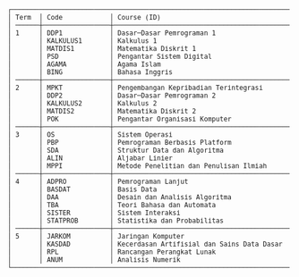 <picture>
  <source media="(prefers-color-scheme: light)" srcset="https://github.com/aldenluthfi/kuliahluthfi/assets/83630284/b6c0fa29-c90b-4110-9ac7-74e96d95ce93">
  <source media="(prefers-color-scheme: dark)" srcset="https://github.com/aldenluthfi/kuliahluthfi/assets/83630284/e24deffc-f4ee-4d44-addf-50390c203b11">
  <img>
</picture>

<br>
<br>

<sup>
<pre>
┌───────────────────────────────────────────────────────────────────────────────────────────────────────────────────────────────┐
│ Term  │ Code            │ Course (ID)                                 │ Course (EN)                                 │ Credits │
│ ──────┼─────────────────┼─────────────────────────────────────────────┼─────────────────────────────────────────────┼──────── │
│ 1     │ DDP1            │ Dasar─Dasar Pemrograman 1                   │ Programming Foundations 1                   │ 4       │
│       │ KALKULUS1       │ Kalkulus 1                                  │ Calculus 1                                  │ 3       │
│       │ MATDIS1         │ Matematika Diskrit 1                        │ Disrete Mathematics 1                       │ 3       │
│       │ PSD             │ Pengantar Sistem Digital                    │ Introduction to Digital Systems             │ 3       │
│       │ AGAMA           │ Agama Islam                                 │ -                                           │ 2       │
│       │ BING            │ Bahasa Inggris                              │ -                                           │ 2       │
│ ──────┼─────────────────┼─────────────────────────────────────────────┼─────────────────────────────────────────────┼──────── │
│ 2     │ MPKT            │ Pengembangan Kepribadian Terintegrasi       │ -                                           │ 5       │
│       │ DDP2            │ Dasar─Dasar Pemrograman 2                   │ Programming Foundations 2                   │ 4       │
│       │ KALKULUS2       │ Kalkulus 2                                  │ Calculus 2                                  │ 3       │
│       │ MATDIS2         │ Matematika Diskrit 2                        │ Disrete Mathematics 2                       │ 3       │
│       │ POK             │ Pengantar Organisasi Komputer               │ Introduction to Computer Organization       │ 3       │
│ ──────┼─────────────────┼─────────────────────────────────────────────┼─────────────────────────────────────────────┼──────── │
│ 3     │ OS              │ Sistem Operasi                              │ Operating Systems                           │ 4       │
│       │ PBP             │ Pemrograman Berbasis Platform               │ Platform─based Development                  │ 4       │
│       │ SDA             │ Struktur Data dan Algoritma                 │ Data Structures and Algorithms              │ 4       │
│       │ ALIN            │ Aljabar Linier                              │ Linear Algebra                              │ 3       │
│       │ MPPI            │ Metode Penelitian dan Penulisan Ilmiah      │ Research Methodology and Scientific Writing │ 3       │
│ ──────┼─────────────────┼─────────────────────────────────────────────┼─────────────────────────────────────────────┼──────── │
│ 4     │ ADPRO           │ Pemrograman Lanjut                          │ Advanced Programming                        │ 4       │
│       │ BASDAT          │ Basis Data                                  │ Databases                                   │ 4       │
│       │ DAA             │ Desain dan Analisis Algoritma               │ Algorithms Design and Analysis              │ 4       │
│       │ TBA             │ Teori Bahasa dan Automata                   │ Language Theory and Automata                │ 4       │
│       │ SISTER          │ Sistem Interaksi                            │ System Interaction                          │ 3       │
│       │ STATPROB        │ Statistika dan Probabilitas                 │ Statistics and Probability                  │ 3       │
│ ──────┼─────────────────┼─────────────────────────────────────────────┼─────────────────────────────────────────────┼──────── │
│ 5     │ JARKOM          │ Jaringan Komputer                           │ Computer Network                            │ 4       │
│       │ KASDAD          │ Kecerdasan Artifisial dan Sains Data Dasar  │ AIand Basic Data Science                    │ 4       │
│       │ RPL             │ Rancangan Perangkat Lunak                   │ Software Design                             │ 4       │
│       │ ANUM            │ Analisis Numerik                            │ Numerical Analysis                          │ 3       │
└───────────────────────────────────────────────────────────────────────────────────────────────────────────────────────────────┘
</pre>




